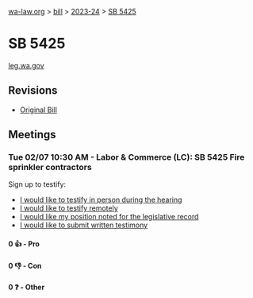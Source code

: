 [wa-law.org](/) > [bill](/bill/) > [2023-24](/bill/2023-24/) > [SB 5425](/bill/2023-24/sb/5425/)

# SB 5425
[leg.wa.gov](https://app.leg.wa.gov/billsummary?BillNumber=5425&Year=2023&Initiative=false)

## Revisions
* [Original Bill](1/)

## Meetings
### Tue 02/07 10:30 AM - Labor & Commerce (LC): SB 5425 Fire sprinkler contractors
Sign up to testify:
* [I would like to testify in person during the hearing](https://app.leg.wa.gov/csi/Testifier/Add?chamber=House&mId=30639&aId=150608&caId=21118&tId=1)
* [I would like to testify remotely](https://app.leg.wa.gov/csi/Testifier/Add?chamber=House&mId=30639&aId=150608&caId=21118&tId=2)
* [I would like my position noted for the legislative record](https://app.leg.wa.gov/csi/Testifier/Add?chamber=House&mId=30639&aId=150608&caId=21118&tId=3)
* [I would like to submit written testimony](https://app.leg.wa.gov/csi/Testifier/Add?chamber=House&mId=30639&aId=150608&caId=21118&tId=4)

#### 0 👍 - Pro

#### 0 👎 - Con

#### 0 ❓ - Other
